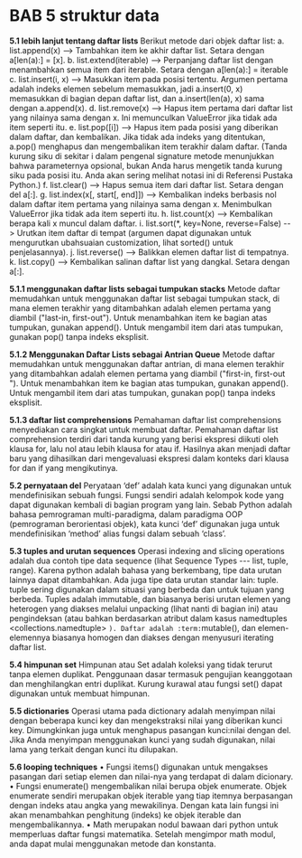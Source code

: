 # BAB 5 struktur data 

**5.1 lebih lanjut tentang daftar lists**
Berikut metode dari objek daftar list:
a.	list.append(x) --> Tambahkan item ke akhir daftar list. Setara dengan a[len(a):] = [x].
b.	list.extend(iterable) --> Perpanjang daftar list dengan menambahkan semua item dari iterable. Setara dengan a[len(a):] = iterable
c.	list.insert(i, x) --> Masukkan item pada posisi tertentu. Argumen pertama adalah indeks elemen sebelum memasukkan, jadi a.insert(0, x) memasukkan di bagian depan daftar list, dan a.insert(len(a), x) sama dengan a.append(x).
d.	list.remove(x) --> Hapus item pertama dari daftar list yang nilainya sama dengan x. Ini memunculkan ValueError jika tidak ada item seperti itu.
e.	list.pop([i]) --> Hapus item pada posisi yang diberikan dalam daftar, dan kembalikan. Jika tidak ada indeks yang ditentukan, a.pop() menghapus dan mengembalikan item terakhir dalam daftar. (Tanda kurung siku di sekitar i dalam pengenal signature metode menunjukkan bahwa parameternya opsional, bukan Anda harus mengetik tanda kurung siku pada posisi itu. Anda akan sering melihat notasi ini di Referensi Pustaka Python.)
f.	list.clear() --> Hapus semua item dari daftar list. Setara dengan del a[:].
g.	list.index(x[, start[, end]]) --> Kembalikan indeks berbasis nol dalam daftar item pertama yang nilainya sama dengan x. Menimbulkan ValueError jika tidak ada item seperti itu.
h.	list.count(x) --> Kembalikan berapa kali x muncul dalam daftar.
i.	list.sort(*, key=None, reverse=False) --> Urutkan item daftar di tempat (argumen dapat digunakan untuk mengurutkan ubahsuaian customization, lihat sorted() untuk penjelasannya).
j.	list.reverse() --> Balikkan elemen daftar list di tempatnya.
k.	list.copy() --> Kembalikan salinan daftar list yang dangkal. Setara dengan a[:].

**5.1.1 menggunakan daftar lists sebagai tumpukan stacks**
Metode daftar memudahkan untuk menggunakan daftar list sebagai tumpukan stack, di mana elemen terakhir yang ditambahkan adalah elemen pertama yang diambil ("last-in, first-out"). Untuk menambahkan item ke bagian atas tumpukan, gunakan append(). Untuk mengambil item dari atas tumpukan, gunakan pop() tanpa indeks eksplisit.

**5.1.2 Menggunakan Daftar Lists sebagai Antrian Queue**
Metode daftar memudahkan untuk menggunakan daftar antrian, di mana elemen terakhir yang ditambahkan adalah elemen pertama yang diambil ("first-in, first-out "). Untuk menambahkan item ke bagian atas tumpukan, gunakan append(). Untuk mengambil item dari atas tumpukan, gunakan pop() tanpa indeks eksplisit.

**5.1.3 daftar list comprehensions**
Pemahaman daftar list comprehensions menyediakan cara singkat untuk membuat daftar. Pemahaman daftar list comprehension terdiri dari tanda kurung yang berisi ekspresi diikuti oleh klausa for, lalu nol atau lebih klausa for atau if. Hasilnya akan menjadi daftar baru yang dihasilkan dari mengevaluasi ekspresi dalam konteks dari klausa for dan if yang mengikutinya. 

**5.2 pernyataan del**
Peryataan  ‘def’ adalah kata kunci yang digunakan untuk mendefinisikan sebuah fungsi. Fungsi sendiri adalah kelompok kode yang dapat digunakan kembali di bagian program yang lain. Sebab Python adalah bahasa pemrograman multi-paradigma, dalam paradigma OOP (pemrograman berorientasi objek), kata kunci ‘def’ digunakan juga untuk mendefinisikan ‘method’ alias fungsi dalam sebuah ‘class’. 

**5.3 tuples and urutan sequences**
Operasi indexing and slicing operations adalah dua contoh tipe data sequence (lihat Sequence Types --- list, tuple, range). Karena python adalah bahasa yang berkembang, tipe data urutan lainnya dapat ditambahkan. Ada juga tipe data urutan standar lain: tuple. tuple sering digunakan dalam situasi yang berbeda dan untuk tujuan yang berbeda. Tuples adalah immutable, dan biasanya berisi urutan elemen yang heterogen yang diakses melalui unpacking (lihat nanti di bagian ini) atau pengindeksan (atau bahkan berdasarkan atribut dalam kasus namedtuples <collections.namedtuple> `). Daftar adalah :term:`mutable(), dan elemen-elemennya biasanya homogen dan diakses dengan menyusuri iterating daftar list.

**5.4 himpunan set**
Himpunan atau Set adalah koleksi yang tidak terurut tanpa elemen duplikat. Penggunaan dasar termasuk pengujian keanggotaan dan menghilangkan entri duplikat. Kurung kurawal atau fungsi set() dapat digunakan untuk membuat himpunan.

**5.5  dictionaries**
Operasi utama pada dictionary adalah menyimpan nilai dengan beberapa kunci key dan mengekstraksi nilai yang diberikan kunci key. Dimungkinkan juga untuk menghapus pasangan kunci:nilai dengan del. Jika Anda menyimpan menggunakan kunci yang sudah digunakan, nilai lama yang terkait dengan kunci itu dilupakan. 

**5.6  looping techniques**
•	Fungsi items() digunakan untuk mengakses pasangan dari setiap elemen dan nilai-nya yang terdapat di dalam dicionary.
•	Fungsi enumerate() mengembalikan nilai berupa objek enumerate. Objek enumerate sendiri merupakan objek iterable yang tiap itemnya berpasangan dengan indeks atau angka yang mewakilinya. Dengan kata lain fungsi ini akan menambahkan penghitung (indeks) ke objek iterable dan mengembalikannya.
•	Math merupakan nodul bawaan dari python untuk memperluas daftar fungsi matematika. Setelah mengimpor math modul, anda dapat mulai menggunakan metode dan konstanta.
